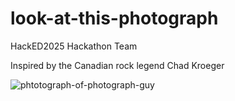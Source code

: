 # look-at-this-photograph
HackED2025 Hackathon Team

Inspired by the Canadian rock legend Chad Kroeger

![phtotograph-of-photograph-guy](https://github.com/user-attachments/assets/beba7c98-c57e-4bb2-bcc9-b19794bbfbef)
